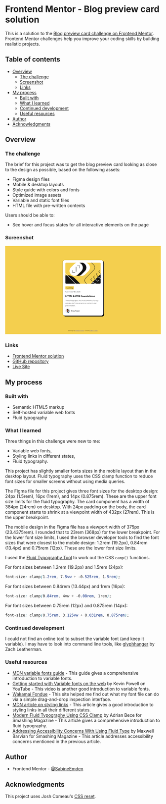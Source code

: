 # Frontend Mentor - Blog preview card solution

This is a solution to the [Blog preview card challenge on Frontend Mentor](https://www.frontendmentor.io/challenges/blog-preview-card-ckPaj01IcS). Frontend Mentor challenges help you improve your coding skills by building realistic projects.

## Table of contents

- [Overview](#overview)
  - [The challenge](#the-challenge)
  - [Screenshot](#screenshot)
  - [Links](#links)
- [My process](#my-process)
  - [Built with](#built-with)
  - [What I learned](#what-i-learned)
  - [Continued development](#continued-development)
  - [Useful resources](#useful-resources)
- [Author](#author)
- [Acknowledgments](#acknowledgments)

## Overview

### The challenge

The brief for this project was to get the blog preview card looking as close to the design as possible, based on the following assets:

- Figma design files
- Mobile & desktop layouts
- Style guide with colors and fonts
- Optimized image assets
- Variable and static font files
- HTML file with pre-written contents

Users should be able to:

- See hover and focus states for all interactive elements on the page

### Screenshot

![](./screenshot.png)

### Links

- [Frontend Mentor solution](https://www.frontendmentor.io/solutions/blog-preview-card-with-variable-font-and-fluid-typography-A811cD84il)
- [GitHub repository](https://github.com/SabineEmden/blog-preview-card)
- [Live Site](https://sabineemden.github.io/blog-preview-card/)

## My process

### Built with

- Semantic HTML5 markup
- Self-hosted variable web fonts
- Fluid typography

### What I learned

Three things in this challenge were new to me:

- Variable web fonts,
- Styling links in different states,
- Fluid typography.

This project has slightly smaller fonts sizes in the mobile layout than in the desktop layout. Fluid typography uses the CSS clamp function to reduce font sizes for smaller screens without using media queries.

The Figma file for this project gives three font sizes for the desktop design: 24px (1.5rem), 16px (1rem), and 14px (0.875rem). These are the upper font size limits for the fluid typography. The card component has a width of 384px (24rem) on desktop. With 24px padding on the body, the card component starts to shrink at a viewpoint width of 432px (27rem). This is the upper breakpoint.

The mobile design in the Figma file has a viewport width of 375px (23.4375rem). I rounded that to 23rem (368px) for the lower breakpoint. For the lower font size limits, I used the browser developer tools to find the font sizes that were closest to the mobile design: 1.2rem (19.2px), 0.84rem (13.4px) and 0.75rem (12px). These are the lower font size limits.

I used the [Fluid Typography Tool](https://fluidtypography.com/) to work out the CSS `camp()` functions.

For font sizes between 1.2rem (19.2px) and 1.5rem (24px):

```css
font-size: clamp(1.2rem, 7.5vw + -0.525rem, 1.5rem);
```

For font sizes between 0.84rem (13.44px) and 1rem (16px):

```css
font-size: clamp(0.84rem, 4vw + -0.08rem, 1rem);
```

For font sizes between 0.75rem (12px) and 0.875rem (14px):

```css
font-size: clamp(0.75rem, 3.125vw + 0.031rem, 0.875rem);
```

### Continued development

I could not find an online tool to subset the variable font (and keep it variable). I may have to look into command line tools, like [glyphhanger](https://github.com/zachleat/glyphhanger) by Zach Leatherman.

### Useful resources

- [MDN variable fonts guide](https://developer.mozilla.org/en-US/docs/Web/CSS/CSS_fonts/Variable_fonts_guide) - This guide gives a comprehensive introduction to variable fonts.
- [Getting started with Variable fonts on the web](https://www.youtube.com/watch?v=0fVymQ7SZw0) by Kevin Powell on YouTube - This video is another good introduction to variable fonts.
- [Wakamai Fondue](https://wakamaifondue.com/) - This site helped me find out what my font file can do via a simple drag-and-drop inspection interface.
- [MDN article on styling links](https://developer.mozilla.org/en-US/docs/Learn/CSS/Styling_text/Styling_links) - This article gives a good introduction to styling links in all their different states.
- [Modern Fluid Typography Using CSS Clamp](https://www.smashingmagazine.com/2022/01/modern-fluid-typography-css-clamp/) by Adrian Bece for Smashing Magazine - This article gives a comprehensive introduction to fluid typography.
- [Addressing Accessibility Concerns With Using Fluid Type](https://www.smashingmagazine.com/2023/11/addressing-accessibility-concerns-fluid-type/) by Maxwell Barvian for Smashing Magazine - This article addresses accessibility concerns mentioned in the previous article.

## Author

- Frontend Mentor - [@SabineEmden](https://www.frontendmentor.io/profile/SabineEmden)

## Acknowledgments

This project uses Josh Comeau's [CSS reset](https://www.joshwcomeau.com/css/custom-css-reset/).
